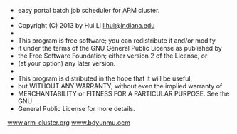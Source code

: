 
 * easy portal batch job scheduler for ARM cluster.
 *
 * Copyright (C) 2013 by Hui Li <lihui@indiana.edu>
 *
 * This program is free software; you can redistribute it and/or modify
 * it under the terms of the GNU General Public License as published by
 * the Free Software Foundation; either version 2 of the License, or
 * (at your option) any later version.
 *
 * This program is distributed in the hope that it will be useful,
 * but WITHOUT ANY WARRANTY; without even the implied warranty of
 * MERCHANTABILITY or FITNESS FOR A PARTICULAR PURPOSE. See the GNU
 * General Public License for more details.

www.arm-cluster.org
www.bdyunmu.ocm
